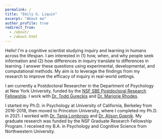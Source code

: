 ```yaml
---
permalink: /
title: "Emily G. Liquin"
excerpt: "About me"
author_profile: true
redirect_from: 
  - /about/
  - /about.html
---
```


Hello! I'm a cognitive scientist studying inquiry and learning in humans across the lifespan. I am interested in (1) how, when, and why people seek information and (2) how differences in inquiry translate to differences in learning. I answer these questions using experimental, developmental, and computational methods. My aim is to leverage the findings from my research to improve the efficacy of inquiry in real-world settings.

I am currently a Postdoctoral Researcher in the Department of Psychology at New York University, funded by the [NSF SBE Postdoctoral Research Fellowship](https://nsf.gov/awardsearch/showAward?AWD_ID=2204021). I work with [Dr. Todd Gureckis](https://gureckislab.org/) and [Dr. Marjorie Rhodes](https://kidconcepts.org/).

I started my Ph.D. in Psychology at University of California, Berkeley from 2016-2018, then moved to Princeton University, where I completed my Ph.D. in 2021. I worked with [Dr. Tania Lombrozo](https://cognition.princeton.edu/) and [Dr. Alison Gopnik](https://gopniklab.berkeley.edu/). My graduate research was funded by the NSF Graduate Research Fellowship Program. I received my B.A. in Psychology and Cognitive Science from Northwestern University.